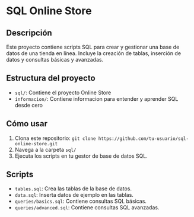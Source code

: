 # SQL Online Store

## Descripción
Este proyecto contiene scripts SQL para crear y gestionar una base de datos de una tienda en línea. Incluye la creación de tablas, inserción de datos y consultas básicas y avanzadas.

## Estructura del proyecto
- `sql/`: Contiene el proyecto Online Store
- `informacion/`: Contiene informacion para entender y aprender SQL desde cero

## Cómo usar
1. Clona este repositorio: `git clone https://github.com/tu-usuario/sql-online-store.git`
2. Navega a la carpeta `sql/`
3. Ejecuta los scripts en tu gestor de base de datos SQL.

## Scripts
- `tables.sql`: Crea las tablas de la base de datos.
- `data.sql`: Inserta datos de ejemplo en las tablas.
- `queries/basics.sql`: Contiene consultas SQL básicas.
- `queries/advanced.sql`: Contiene consultas SQL avanzadas.

